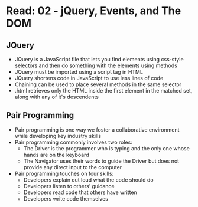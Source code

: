 # Read: 02 - jQuery, Events, and The DOM

## JQuery
* JQuery is a JavaScript file that lets you find elements using css-style selectors and then do something with the elements using methods
* JQuery must be imported using a script tag in HTML
* JQuery shortens code in JavaScript to use less lines of code
* Chaining can be used to place several methods in the same selector
* .html retrieves only the HTML inside the first element in the matched set, along with any of it's descendents

## Pair Programming
* Pair programming is one way we foster a collaborative environment while developing key industry skills
* Pair programming commonly involves two roles:
  * The Driver is the programmer who is typing and the only one whose hands are on the keyboard
  * The Navigator uses their words to guide the Driver but does not provide any direct input to the computer
* Pair programming touches on four skills:
  * Developers explain out loud what the code should do
  * Developers listen to others’ guidance
  * Developers read code that others have written
  * Developers write code themselves